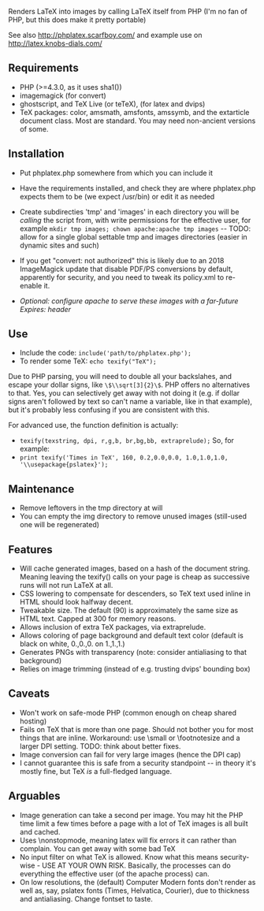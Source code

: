 
Renders LaTeX into images by calling LaTeX itself from PHP (I'm no fan of PHP, but this does make it pretty portable)

See also http://phplatex.scarfboy.com/ and example use on http://latex.knobs-dials.com/


## Requirements
- PHP                                    (>=4.3.0, as it uses sha1())
- imagemagick                            (for convert)
- ghostscript, and TeX Live (or teTeX),  (for latex and dvips)
- TeX packages: color, amsmath, amsfonts, amssymb, and the extarticle document class.
  Most are standard.   You may need non-ancient versions of some.



## Installation
- Put phplatex.php somewhere from which you can include it
- Have the requirements installed, and check they are where phplatex.php expects them to be (we expect /usr/bin) or edit it as needed
- Create subdirecties 'tmp' and 'images' in each directory you will be *calling* the script from, with write permissions for the effective user, for example `mkdir tmp images; chown apache:apache tmp images`
-- TODO: allow for a single global settable tmp and images directories (easier in dynamic sites and such)

- If you get "convert: not authorized" this is likely due to an 2018 ImageMagick update that disable PDF/PS conversions by default, apparently for security, and you need to tweak its policy.xml to re-enable it.
- *Optional: configure apache to serve these images with a far-future Expires: header*


## Use
- Include the code:
    `include('path/to/phplatex.php');`
- To render some TeX:
    `echo texify("TeX");`

Due to PHP parsing, you will need to double all your backslahes, and escape your dollar signs, like `\$\\sqrt[3]{2}\$`.
PHP offers no alternatives to that. Yes, you can selectively get away with not doing it (e.g. if dollar signs aren't followed by text so can't name a variable, like in that example), but it's probably less confusing if you are consistent with this.


For advanced use, the function definition is actually:
-  `texify(texstring, dpi, r,g,b, br,bg,bb, extraprelude);`
So, for example:
-  `print texify('Times in TeX', 160, 0.2,0.0,0.0, 1.0,1.0,1.0, '\\usepackage{pslatex}');`

## Maintenance
- Remove leftovers in the tmp directory at will
- You can empty the img directory to remove unused images (still-used one will be regenerated)


## Features
- Will cache generated images, based on a hash of the document string.
  Meaning leaving the texify() calls on your page is cheap as successive runs will not run LaTeX at all.
- CSS lowering to compensate for descenders, so TeX text used inline in HTML should look halfway decent.
- Tweakable size. The default (90) is approximately the same size as HTML text. Capped at 300 for memory reasons.
- Allows inclusion of extra TeX packages, via extraprelude.
- Allows coloring of page background and default text color   (default is black on white, 0.,0.,0. on 1.,1.,1.)
- Generates PNGs with transparency (note: consider antialiasing to that background)
- Relies on image trimming (instead of e.g. trusting dvips' bounding box)


## Caveats
- Won't work on safe-mode PHP  (common enough on cheap shared hosting)
- Fails on TeX that is more than one page.
  Should not bother you for most things that are inline.
  Workaround: use \small or \footnotesize and a larger DPI setting.
  TODO: think about better fixes.
- Image conversion can fail for very large images  (hence the DPI cap)
- I cannot guarantee this is safe from a security standpoint -- in theory it's mostly fine, but TeX *is* a full-fledged language.


## Arguables
- Image generation can take a second per image. You may hit the PHP time limit a few times before
  a page with a lot of TeX images is all built and cached.
- Uses \nonstopmode, meaning latex will fix errors it can rather than complain. You can get away with some bad TeX
- No input filter on what TeX is allowed. Know what this means security-wise - USE AT YOUR OWN RISK.
  Basically, the processes can do everything the effective user (of the apache process) can.
- On low resolutions, the (default) Computer Modern fonts don't render as well as, say, pslatex fonts 
  (Times, Helvatica, Courier), due to thickness and antialiasing. Change fontset to taste.


